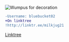![Wumpus for decoration](https://static.wikia.nocookie.net/universe-of-smash-bros-lawl/images/e/ea/Wumpus.gif/revision/latest?cb=20210131141926 'Wumpus for decoration')
```diff
-Username: bluebucket02
+On linktree
!http://linktr.ee/milkjug21
```
[Linktree](http://linktr.ee/milkjug21 'Linktree @milkjug21')

